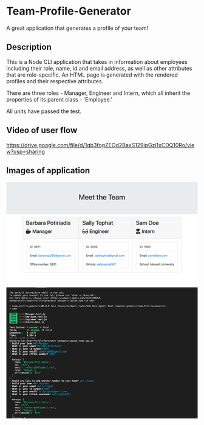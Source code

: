# Team-Profile-Generator
A great application that generates a profile of your team!

## Description
This is a Node CLI application that takes in information about employees including their role, name, id and email address, as well as other attributes that are role-specific. An HTML page is generated with the rendered profiles and their respective attributes.

There are three roles - Manager, Engineer and Intern, which all inherit the properties of its parent class - 'Employee.' 

All units have passed the test.

## Video of user flow
https://drive.google.com/file/d/1qb3fogZEOd2BaxS129ipGzi1xCDQ10Ro/view?usp=sharing

## Images of application
![Image 1](Assets/images/Application.png)

![Image 2](Assets/images/CLItest.png)

